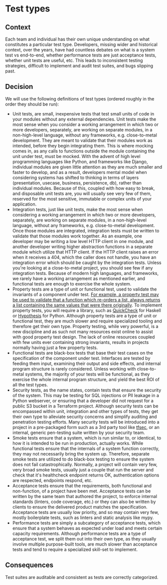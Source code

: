 # Test types

## Context
Each team and individual has their own unique understanding on what constitutes a particular test type. Developers, missing wider and historical context, over the years, have had countless debates on what is a system test vs end-to-end, whether performance tests are just acceptance tests, whether unit tests are useful, etc. This leads to inconsistent testing strategies, difficult to implement and audit test suites, and bugs slipping past.

## Decision
We will use the following definitions of test types (ordered roughly in the order they should be run):

- Unit tests, are small, inexpensive tests that test small units of code in your modules without any external dependencies. Unit tests make the most sense when you consider a working arrangement in which two or more developers, separately, are working on separate modules, in a non-high-level language, without any frameworks, e.g. close-to-metal development. They are meant to validate that their modules work as intended, before they begin integrating them. This is where mocking comes in, as any calls to functions outside the module containing the unit under test, must be mocked. With the advent of high level programming languages like Python, and frameworks like Django, individual modules are given little attention as they are much smaller and faster to develop, and as a result, developers mental model when considering systems has shifted to thinking in terms of layers (presentation, usecase, business, persistence, db), rather than individual modules. Because of this, coupled with how easy to break, and disposable unit tests are, you will usually see very few of them, reserved for the most sensitive, immutable or complex units of your application.
- Integration tests, just like unit tests, make the most sense when considering a working arrangement in which two or more developers, separately, are working on separate modules, in a non-high-level language, without any frameworks, e.g. close-to-metal development. Once those modules are integrated, integration tests must be written to validate that those modules work together. As an example, one developer may be writing a low level HTTP client in one module, and another developer writing higher abstraction functions in a separate module which utilize that HTTP client. If the HTTP client raises an error when it receives a 404, which the caller does not handle, you have an integration error which should be caught by the integration tests. Unless you're looking at a close-to-metal project, you should see few if any integration tests. Because of modern high languages, and frameworks, we rarely have a working arrangement as mentioned earlier, and functional tests are enough to exercise the whole system.
- Property tests are a type of unit or functional test, used to validate the invariants of a component under test. [For example, a property test may be used to validate that a function which re-orders a list, always returns a list containing the same values that were there originally](https://fsharpforfunandprofit.com/posts/property-based-testing-2/#the-more-things-change-the-more-they-stay-the-same). To implement property tests, you will require a library, such as [QuickCheck](https://hackage.haskell.org/package/QuickCheck) for Haskell or [Hypothesis](https://hypothesis.readthedocs.io/en/latest/) for Python. Although property tests are a type of unit or functional test, they are much slower and require specialized tooling and therefore get their own type. Property testing, while very powerful, is a new discipline and as such not many resources exist online to assist with good property test design. The lack of online resources coupled with few units ever containing strong invariants, results in projects normally having just a few property tests.
- Functional tests are black-box tests that base their test cases on the specification of the component under test. Interfaces are tested by feeding them input, examining their output and side effects, and internal program structure is rarely considered. Unless working with close-to-metal systems, the majority of your tests will be functional, as they exercise the whole internal program structure, and yield the best ROI of all the test types.
- Security tests, as the name states, contain tests that ensure the security of the system. This may be testing for SQL injections or PII leakage in a Python webserver, or ensuring that a developer did not request for a public S3 bucket in a Terraform project. Although security tests can be encompassed within unit, integration and other types of tests, they get their own type to alleviate security concerns and simplify auditing and penetration testing efforts. Many security tests will be introduced into a project in a pre-packaged form such as a 3rd party tool like [tfsec](https://github.com/aquasecurity/tfsec), or an internal, generic pen-testing suite written by your security team.
- Smoke tests ensure that a system, which is run similar to, or identical, to how it is intended to be run in production, actually works. While functional tests ensure that the internals of a system function correctly, they may not necessarily bring the system up. Therefore, separate smoke tests are utilized to do black-box testing to ensure the system does not fail catastrophically. Normally, a project will contain very few, very broad smoke tests, usually just a couple that run the server and check that it's healthcheck endpoint returns OK, authentication options are respected, endpoints respond, etc.
- Acceptance tests ensure that the requirements, both functional and non-function, of a project have been met. Acceptance tests can be written by the same team that authored the project, to enforce internal standards (linters, code coverage, etc.) or they can also be written by clients to ensure the delivered product matches the specification. Acceptance tests are usually low priority, and so may contain very few, mostly boilerplate tests, such as linters and static analysis like mypy.
- Performance tests are simply a subcategory of acceptance tests, which ensure that a system behaves as expected under load and meets certain capacity requirements. Although performance tests are a type of acceptance test, we split them out into their own type, as they usually involve multiple purpose-built tools, are much slower than acceptance tests and tend to require a specialized skill-set to implement.

## Consequences
Test suites are auditable and consistent as tests are correctly categorized.
